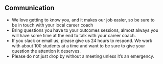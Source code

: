 ## Communication
* We love getting to know you, and it makes our job easier, so be sure to be in touch with your local career coach
* Bring questions you have to your outcomes sessions, almost always you will have some time at the end to talk with your career coach.
* If you slack or email us, please give us 24 hours to respond. We work with about 100 students at a time and want to be sure to give your question the attention it deserves. 
* Please do not just drop by without a meeting unless it’s an emergency. 

